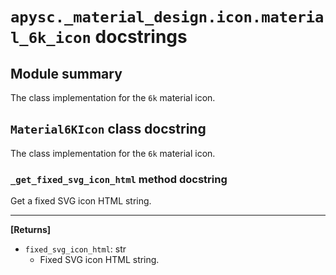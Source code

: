 # `apysc._material_design.icon.material_6k_icon` docstrings

## Module summary

The class implementation for the `6k` material icon.

## `Material6KIcon` class docstring

The class implementation for the `6k` material icon.

### `_get_fixed_svg_icon_html` method docstring

Get a fixed SVG icon HTML string.<hr>

**[Returns]**

- `fixed_svg_icon_html`: str
  - Fixed SVG icon HTML string.